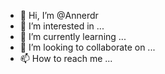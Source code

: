 - 👋 Hi, I’m @Annerdr
- 👀 I’m interested in ...
- 🌱 I’m currently learning ...
- 💞️ I’m looking to collaborate on ...
- 📫 How to reach me ...

<!---
Annerdr/Annerdr is a ✨ special ✨ repository because its `README.md` (this file) appears on your GitHub profile.
You can click the Preview link to take a look at your changes.
--->
